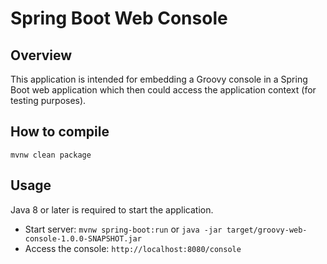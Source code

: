 # Spring Boot Web Console

Overview
--------
This application is intended for embedding a Groovy console in a Spring Boot web application
which then could access the application context (for testing purposes).

How to compile
--------------

    mvnw clean package

Usage
-----
Java 8 or later is required to start the application.

* Start server: `mvnw spring-boot:run` or `java -jar target/groovy-web-console-1.0.0-SNAPSHOT.jar`
* Access the console: `http://localhost:8080/console`
